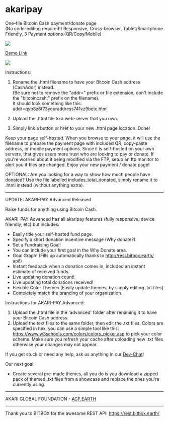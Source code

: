 # akaripay
One-file Bitcoin Cash payment/donate page       
(No code-editing required!) Responsive, Cross-browser, Tablet/Smartphone Friendly, 3 Payment options (QR/Copy/Mobile)  

<a href="http://agf.earth/addr=qrrk8mndzxvkpme3mufwaenl70zljzsgvgv6rvmx8r.html"><img src="http://agf.earth/donate_button_mini.png"></a>

<a href="http://agf.earth/addr=qrrk8mndzxvkpme3mufwaenl70zljzsgvgv6rvmx8r.html">Demo Link</a><br>


<a href="https://github.com/AKARI-B3/akaripay"><img src="http://agf.earth/akari_pay_info.png"></a>


Instructions:

1. Rename the .html filename to have your Bitcoin Cash address (CashAddr) instead.    
(Be sure not to remove the "addr=" prefix or file extension, don't include the "bitcoincash:" prefix on the filename).     
It should look something like this: addr=qyb8z6f73youraddress741vz9betc.html    

2. Upload the .html file to a web-server that you own.    

3. Simply link a button or href to your new .html page location. Done!    

Keep your page self-hosted. When you browse to your page, it will use the filename to prepare the payment page with included QR, copy-paste address, or mobile payment options.  Since it is self-hosted on your own servers, that gives users more trust who are looking to pay or donate. If you're worried about it being modified via the FTP, setup an ftp monitor to alert you if files are changed. Enjoy your new payment / donate page!

OPTIONAL: Are you looking for a way to show how much people have donated? Use the file labelled includes_total_donated, simply rename it to .html instead (without anything extra).

-----

UPDATE:
AKARI-PAY Advanced Released

Raise funds for anything using Bitcoin Cash.

AKARI-PAY Advanced has all akaripay features (fully responsive, device friendly, etc) but includes:

* Easily title your self-hosted fund page.
* Specify a short donation incentive message (Why donate?)
* Set a Fundraising Goal!
* You can include your first goal in the Why Donate area.
* Goal Graph! (Fills up automatically thanks to http://rest.bitbox.earth/ api!)
* Instant feedback when a donation comes in, included an instant estimate of received funds.
* Live updating donation count!
* Live updating total donations received!
* Flexible Color Themes (Easily update themes, by simply editing .txt files)
* Completely match the branding of your organization.

Instructions for AKARI-PAY Advanced: 
1. Upload the .html file in the 'advanced' folder after renaming it to have your Bitcoin Cash address.
2. Upload the text files to the same folder, then edit the .txt files. Colors are specified in hex, you can use a simple tool like this: https://www.w3schools.com/colors/colors_picker.asp to pick your color scheme. Make sure you refresh your cache after uploading new .txt files otherwise your changes may not appear.

If you get stuck or need any help, ask us anything in our <a href="http://webchat.freenode.net/?randomnick=1&channels=%23akari&prompt=1">Dev-Chat</a>!

Our next goal: 

* Create several pre-made themes, all you do is you download a zipped pack of themed .txt files from a showcase and replace the ones you're currently using.

-----

AKARI GLOBAL FOUNDATION - <a href="http://agf.earth">AGF.EARTH</a>

-----
Thank you to BITBOX for the awesome REST API! https://rest.bitbox.earth/

